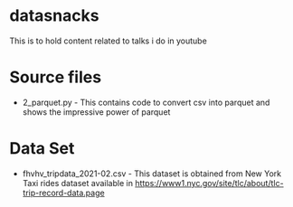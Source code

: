 # datasnacks
This is to hold content related to talks i do in youtube


# Source files
* 2_parquet.py - This contains code to convert csv into parquet and shows the impressive power of parquet


# Data Set
* fhvhv_tripdata_2021-02.csv - This dataset is obtained from New York Taxi rides dataset available in https://www1.nyc.gov/site/tlc/about/tlc-trip-record-data.page